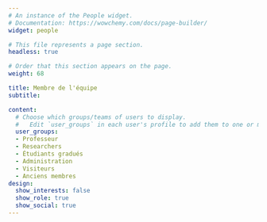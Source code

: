 ```yaml
---
# An instance of the People widget.
# Documentation: https://wowchemy.com/docs/page-builder/
widget: people

# This file represents a page section.
headless: true

# Order that this section appears on the page.
weight: 68

title: Membre de l'équipe
subtitle:

content:
  # Choose which groups/teams of users to display.
  #   Edit `user_groups` in each user's profile to add them to one or more of these groups.
  user_groups:
  - Professeur
  - Researchers
  - Étudiants gradués
  - Administration
  - Visiteurs
  - Anciens membres
design:
  show_interests: false
  show_role: true
  show_social: true
---
```


